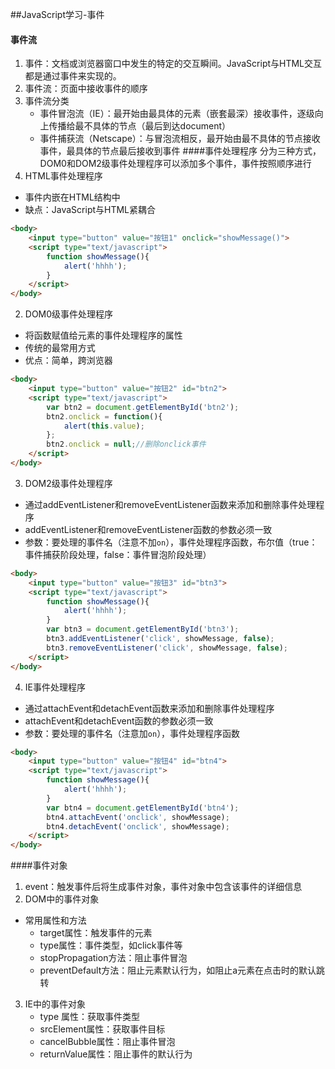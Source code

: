 ##JavaScript学习-事件
#### 事件流
1. 事件：文档或浏览器窗口中发生的特定的交互瞬间。JavaScript与HTML交互都是通过事件来实现的。
2. 事件流：页面中接收事件的顺序
3. 事件流分类
   - 事件冒泡流（IE）：最开始由最具体的元素（嵌套最深）接收事件，逐级向上传播给最不具体的节点（最后到达document）
   - 事件捕获流（Netscape）：与冒泡流相反，最开始由最不具体的节点接收事件，最具体的节点最后接收到事件
####事件处理程序
分为三种方式，DOM0和DOM2级事件处理程序可以添加多个事件，事件按照顺序进行
1. HTML事件处理程序
  - 事件内嵌在HTML结构中
  - 缺点：JavaScript与HTML紧耦合
```html
<body>
	<input type="button" value="按钮1" onclick="showMessage()">
	<script type="text/javascript">
		function showMessage(){
			alert('hhhh');
		}
	</script>
</body>
```
2. DOM0级事件处理程序
  - 将函数赋值给元素的事件处理程序的属性
  - 传统的最常用方式
  - 优点：简单，跨浏览器
```html
<body>
	<input type="button" value="按钮2" id="btn2">
	<script type="text/javascript">
		var btn2 = document.getElementById('btn2');
		btn2.onclick = function(){
			alert(this.value);
		};
		btn2.onclick = null;//删除onclick事件
	</script>
</body>
```
3. DOM2级事件处理程序
  - 通过addEventListener和removeEventListener函数来添加和删除事件处理程序
  - addEventListener和removeEventListener函数的参数必须一致
  - 参数：要处理的事件名（注意不加`on`），事件处理程序函数，布尔值（true：事件捕获阶段处理，false：事件冒泡阶段处理）
```html
<body>
	<input type="button" value="按钮3" id="btn3">
	<script type="text/javascript">
		function showMessage(){
			alert('hhhh');
		}
		var btn3 = document.getElementById('btn3');
		btn3.addEventListener('click', showMessage, false);
		btn3.removeEventListener('click', showMessage, false);
	</script>
</body>
```
4. IE事件处理程序
  - 通过attachEvent和detachEvent函数来添加和删除事件处理程序
  - attachEvent和detachEvent函数的参数必须一致
  - 参数：要处理的事件名（注意加`on`），事件处理程序函数
```html
<body>
	<input type="button" value="按钮4" id="btn4">
	<script type="text/javascript">
		function showMessage(){
			alert('hhhh');
		}
		var btn4 = document.getElementById('btn4');
		btn4.attachEvent('onclick', showMessage);
		btn4.detachEvent('onclick', showMessage);
	</script>
</body> 
```
####事件对象
1. event：触发事件后将生成事件对象，事件对象中包含该事件的详细信息
2. DOM中的事件对象
- 常用属性和方法
  - target属性：触发事件的元素
  - type属性：事件类型，如click事件等
  - stopPropagation方法：阻止事件冒泡
  - preventDefault方法：阻止元素默认行为，如阻止a元素在点击时的默认跳转

3. IE中的事件对象
   - type 属性：获取事件类型
   - srcElement属性：获取事件目标
   - cancelBubble属性：阻止事件冒泡
   - returnValue属性：阻止事件的默认行为